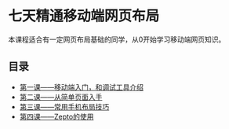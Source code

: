 # 七天精通移动端网页布局

本课程适合有一定网页布局基础的同学，从0开始学习移动端网页知识。

## 目录

* [第一课——移动端入门，和调试工具介绍](./lesson01)
* [第二课——从简单页面入手](./lesson02)
* [第三课——常用手机布局技巧](./lesson03)
* [第四课——Zepto的使用](./lesson04)